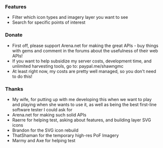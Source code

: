 

### Features
* Filter which icon types and imagery layer you want to see
* Search for specific points of interest

### Donate 
* First off, please support Arena.net for making the great APIs - buy things with gems and comment in the forums about the usefulness of their web APIs!
* If you want to help subsidize my server costs, development time, and unlimited harvesting tools, go to: paypal.me/shawngmc
* At least right now, my costs are pretty well managed, so you don't need to do this!

### Thanks

* My wife, for putting up with me developing this when we want to play and playing when she wants to use it, as well as being the best first-line software tester I could ask for
* Arena.net for making such solid APIs
* Raerre for helping test, asking about features, and building layer SVG icons
* Brandon for the SVG icon rebuild
* ThatShaman for the temporary high-res PoF Imagery
* Marmy and Axe for helping test